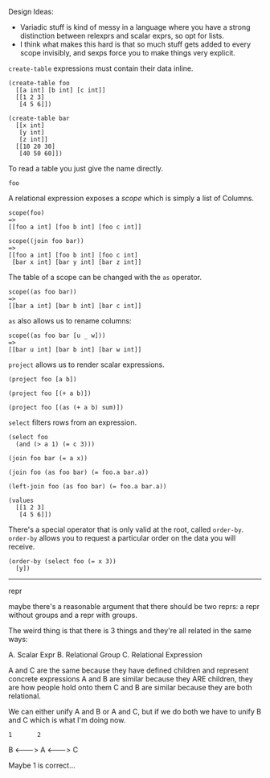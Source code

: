 Design Ideas:

* Variadic stuff is kind of messy in a language where you have a
  strong distinction between relexprs and scalar exprs, so opt for
  lists.
* I think what makes this hard is that so much stuff gets added to
  every scope invisibly, and sexps force you to make things very
  explicit.

`create-table` expressions must contain their data inline.
```
(create-table foo
  [[a int] [b int] [c int]]
  [[1 2 3]
   [4 5 6]])

(create-table bar
  [[x int]
   [y int]
   [z int]]
  [[10 20 30]
   [40 50 60]])
```

To read a table you just give the name directly.
```
foo
```

A relational expression exposes a *scope* which is simply
a list of Columns.
```
scope(foo)
=>
[[foo a int] [foo b int] [foo c int]]

scope((join foo bar))
=>
[[foo a int] [foo b int] [foo c int]
 [bar x int] [bar y int] [bar z int]]
```

The table of a scope can be changed with the `as` operator.
```
scope((as foo bar))
=>
[[bar a int] [bar b int] [bar c int]]
```

`as` also allows us to rename columns:
```
scope((as foo bar [u _ w]))
=>
[[bar u int] [bar b int] [bar w int]]
```

`project` allows us to render scalar expressions.
```
(project foo [a b])

(project foo [(+ a b)])

(project foo [(as (+ a b) sum)])
```

`select` filters rows from an expression.
```
(select foo
  (and (> a 1) (= c 3)))
```

```
(join foo bar (= a x))

(join foo (as foo bar) (= foo.a bar.a))

(left-join foo (as foo bar) (= foo.a bar.a))
```

```
(values
  [[1 2 3]
   [4 5 6]])
```

There's a special operator that is only valid at the root, called `order-by`.
`order-by` allows you to request a particular order on the data you will receive.
```
(order-by (select foo (= x 3))
  [y])
```

---
repr

maybe there's a reasonable argument that there should be two reprs: a repr without groups and a repr with groups.

The weird thing is that there is 3 things and they're all related in the same ways:

A. Scalar Expr
B. Relational Group
C. Relational Expression

A and C are the same because they have defined children and represent concrete expressions
A and B are similar because they ARE children, they are how people hold onto them
C and B are similar because they are both relational.

We can either unify A and B or A and C, but if we do both we have to unify B and C which is what I'm doing now.

    1       2
B <---> A <---> C

Maybe 1 is correct...
